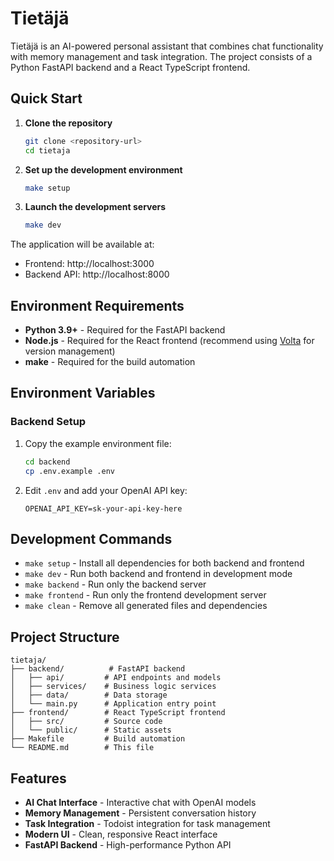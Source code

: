 # Tietäjä

Tietäjä is an AI-powered personal assistant that combines chat functionality with memory management and task integration. The project consists of a Python FastAPI backend and a React TypeScript frontend.

## Quick Start

1. **Clone the repository**
   ```bash
   git clone <repository-url>
   cd tietaja
   ```

2. **Set up the development environment**
   ```bash
   make setup
   ```

3. **Launch the development servers**
   ```bash
   make dev
   ```

The application will be available at:
- Frontend: http://localhost:3000
- Backend API: http://localhost:8000

## Environment Requirements

- **Python 3.9+** - Required for the FastAPI backend
- **Node.js** - Required for the React frontend (recommend using [Volta](https://volta.sh/) for version management)
- **make** - Required for the build automation

## Environment Variables

### Backend Setup

1. Copy the example environment file:
   ```bash
   cd backend
   cp .env.example .env
   ```

2. Edit `.env` and add your OpenAI API key:
   ```
   OPENAI_API_KEY=sk-your-api-key-here
   ```

## Development Commands

- `make setup` - Install all dependencies for both backend and frontend
- `make dev` - Run both backend and frontend in development mode
- `make backend` - Run only the backend server
- `make frontend` - Run only the frontend development server
- `make clean` - Remove all generated files and dependencies

## Project Structure

```
tietaja/
├── backend/          # FastAPI backend
│   ├── api/         # API endpoints and models
│   ├── services/    # Business logic services
│   ├── data/        # Data storage
│   └── main.py      # Application entry point
├── frontend/        # React TypeScript frontend
│   ├── src/         # Source code
│   └── public/      # Static assets
├── Makefile         # Build automation
└── README.md        # This file
```

## Features

- **AI Chat Interface** - Interactive chat with OpenAI models
- **Memory Management** - Persistent conversation history
- **Task Integration** - Todoist integration for task management
- **Modern UI** - Clean, responsive React interface
- **FastAPI Backend** - High-performance Python API 
